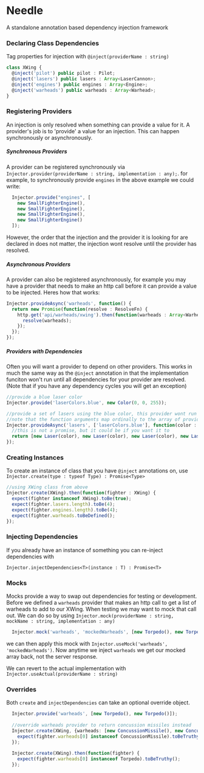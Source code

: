 # Needle

A standalone annotation based dependency injection framework

### Declaring Class Dependencies
Tag properties for injection with `@inject(providerName : string)`
```typescript
class XWing {
  @inject('pilot') public pilot : Pilot;
  @inject('lasers') public lasers : Array<LaserCannon>;
  @inject('engines') public engines : Array<Engine>;
  @inject('warheads') public warheads : Array<Warhead>;
}
```

### Registering Providers
An injection is only resolved when something can provide a value for it. A provider's job is to 'provide' a value for an injection. This can happen synchronously or asynchronously.

##### Synchronous Providers
A provider can be registered synchronously via `Injector.provider(providerName : string, implementation : any);`.
for example, to synchronously provide `engines` in the above example we could write:
```typescript
  Injector.provide("engines", [ 
    new SmallFighterEngine(), 
    new SmallFighterEngine(),
    new SmallFighterEngine(),
    new SmallFighterEngine()
  ]);
```
However, the order that the injection and the provider it is looking for are declared in does not matter, the injection wont resolve until the provider has resolved.

##### Asynchronous Providers
A provider can also be registered asynchronously, for example you may have a provider that needs to make an http call before it can provide a value to be injected. Heres how that works:

```typescript
Injector.provideAsync('warheads', function() {
  return new Promise(function(resolve : ResolveFn) {
    http.get('api/warheads/xwing').then(function(warheads : Array<Warhead>) {
      resolve(warheads);
    });
  });
});
```

##### Providers with Dependencies
Often you will want a provider to depend on other providers. This works in much the same way as the `@inject` annotation in that the implementation funciton won't run until all dependencies for your provider are resolved. (Note that if you have any dependency cycles you will get an exception)

```typescript
//provide a blue laser color
Injector.provide('laserColors.blue', new Color(0, 0, 255));

//provide a set of lasers using the blue color, this provider wont run its function until `laserColors.blue` has resolved.
//note that the function arguments map ordinally to the array of provider names
Injector.provideAsync('lasers', ['laserColors.blue'], function(color : LaserColor) {
  //this is not a promise, but it could be if you want it to
  return [new Laser(color), new Laser(color), new Laser(color), new Laser(color)];
});
```

### Creating Instances
To create an instance of class that you have `@inject` annotations on, use `Injector.create(type : typeof Type) : Promise<Type>`
```typescript
//using XWing class from above
Injector.create(XWing).then(function(fighter : XWing) {
  expect(fighter instanceof XWing).toBe(true);
  expect(fighter.lasers.length).toBe(4);
  expect(fighter.engines.length).toBe(4);
  expect(fighter.warheads.toBeDefined();
});
```
### Injecting Dependencies
If you already have an instance of something you can re-inject dependencies with

`Injector.injectDependencies<T>(instance : T) : Promise<T>`


### Mocks

Mocks provide a way to swap out dependencies for testing or development. Before we defined a `warheads` provider that makes an http call to get a list of warheads to add to our XWing. When testing we may want to mock that call out. We can do so by using `Injector.mock(providerName : string, mockName : string, implementation : any)`

```typescript
  Injector.mock('warheads', 'mockedWarheads', [new Torpedo(), new Torpedo()])
```
we can then apply this mock with `Injector.useMock('warheads', 'mockedWarheads')`. Now anytime we inject `warheads` we get our mocked array back, not the server response.

We can revert to the actual implementation with `Injector.useActual(providerName : string)`


### Overrides
Both `create` and `injectDependencies` can take an optional override object. 

```typescript
  Injector.provide('warheads', [new Torpedo(), new Torpedo()]);
  
  //override warheads provider to return concussion missiles instead
  Injector.create(XWing, {warheads: [new ConcussionMissile(), new ConcussionMissile()]}).then(function(fighter : XWing) {
    expect(fighter.warheads[0] instanceof ConcussionMissile).toBeTruthy();
  });
  
  Injector.create(XWing).then(function(fighter) {
    expect(fighter.warheads[0] instanceof Torpedo).toBeTruthy();
  });
```

